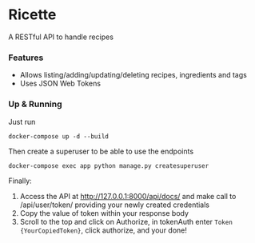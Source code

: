 # Ricette
A RESTful API to handle recipes

### Features

* Allows listing/adding/updating/deleting recipes, ingredients and tags
* Uses JSON Web Tokens

### Up & Running
Just run
```
docker-compose up -d --build
```
Then create a superuser to be able to use the endpoints
```
docker-compose exec app python manage.py createsuperuser
```

Finally: 

1. Access the API at http://127.0.0.1:8000/api/docs/ and make call to /api/user/token/ providing your newly created credentials
2. Copy the value of token within your response body
3. Scroll to the top and click on Authorize, in tokenAuth enter `Token {YourCopiedToken}`, click authorize, and your done!


